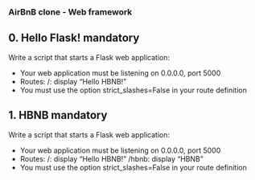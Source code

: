 ### AirBnB clone - Web framework
## 0. Hello Flask! mandatory

Write a script that starts a Flask web application:

- Your web application must be listening on 0.0.0.0, port 5000
- Routes:
        /: display “Hello HBNB!”
- You must use the option strict_slashes=False in your route definition

## 1. HBNB mandatory

Write a script that starts a Flask web application:

- Your web application must be listening on 0.0.0.0, port 5000
- Routes:
        /: display “Hello HBNB!”
        /hbnb: display “HBNB”
- You must use the option strict_slashes=False in your route definition

